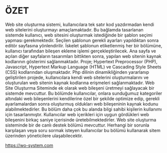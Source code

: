 # ÖZET

Web site oluşturma sistemi, kullanıcılara tek satır kod yazdırmadan kendi web sitelerini oluşturmayı amaçlamaktadır. Bu bağlamda tasarlanan sistemde kullanıcı, web sitesini oluşturmak istediğinde bir şablon seçimi yapması gerekmektedir. Seçilen şablonun gerekli ayarları yapıldıktan sonra editör sayfasına yönlendirilir. İskelet şablonun etiketlenmiş her bir bölümüne, kullanıcı tarafından bileşen ekleme işlemi gerçekleştirilecek. Ana sayfa ve açılan diğer sayfaların tasarımları bittikten sonra, yapılan web sitenin kaynak kodlarının gösterimi sağlanmaktadır. Proje; Hypertext Preprocessor (PHP), Javascript, Hypertext Markup Language (HTML) ve Cascading Style Sheets (CSS) kodlarından oluşmaktadır. Php dilinin dinamikliğinden yararlanıp geliştirilen projede, kullanıcılara kendi web sitelerini oluşturmalarını ve oluşturulan web sitenin kaynak kodlarına erişmeleri sağlanmaktadır. Web Site Oluşturma Siteminde ek olarak web bileşeni üretmeyi sağlayacak bir sistemde mevcuttur. Bu bölümde kullanıcılar, onlara sunduğumuz kategoriler altındaki web bileşenlerini kendilerine özel bir şekilde optimize edip, gerekli ayarlamalardan sonra oluşturmuş oldukları web bileşeninin kaynak kodunu alabilmektedirler. Bu bölüm daha çok bu alanda bilgi sahibi kişilerin kullanımı için tasarlanmıştır. Kullanıcılar web içerikleri için uygun gördükleri web bileşenini birkaç saniye içerisinde üretebilmektedirler. Web site oluşturma sisteminde bir de canlı destek bölümü mevcuttur. Herhangi bir sorunla karşılaşan veya soru sormak isteyen kullanıcılar bu bölümü kullanarak sitem üzerinden yöneticilere ulaşabilecektir.

https://wo-system.com